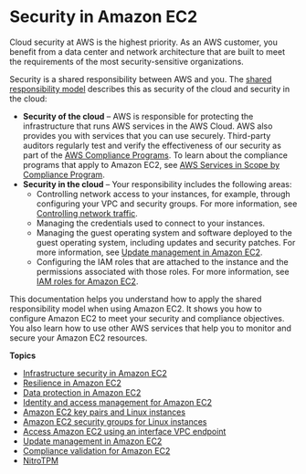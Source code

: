 # Security in Amazon EC2<a name="ec2-security"></a>

Cloud security at AWS is the highest priority\. As an AWS customer, you benefit from a data center and network architecture that are built to meet the requirements of the most security\-sensitive organizations\.

Security is a shared responsibility between AWS and you\. The [shared responsibility model](http://aws.amazon.com/compliance/shared-responsibility-model/) describes this as security of the cloud and security in the cloud:
+ **Security of the cloud** – AWS is responsible for protecting the infrastructure that runs AWS services in the AWS Cloud\. AWS also provides you with services that you can use securely\. Third\-party auditors regularly test and verify the effectiveness of our security as part of the [AWS Compliance Programs](http://aws.amazon.com/compliance/programs/)\. To learn about the compliance programs that apply to Amazon EC2, see [AWS Services in Scope by Compliance Program](http://aws.amazon.com/compliance/services-in-scope/)\.
+ **Security in the cloud** – Your responsibility includes the following areas:
  + Controlling network access to your instances, for example, through configuring your VPC and security groups\. For more information, see [Controlling network traffic](infrastructure-security.md#control-network-traffic)\.
  + Managing the credentials used to connect to your instances\.
  + Managing the guest operating system and software deployed to the guest operating system, including updates and security patches\. For more information, see [Update management in Amazon EC2](update-management.md)\.
  + Configuring the IAM roles that are attached to the instance and the permissions associated with those roles\. For more information, see [IAM roles for Amazon EC2](iam-roles-for-amazon-ec2.md)\.

This documentation helps you understand how to apply the shared responsibility model when using Amazon EC2\. It shows you how to configure Amazon EC2 to meet your security and compliance objectives\. You also learn how to use other AWS services that help you to monitor and secure your Amazon EC2 resources\.

**Topics**
+ [Infrastructure security in Amazon EC2](infrastructure-security.md)
+ [Resilience in Amazon EC2](disaster-recovery-resiliency.md)
+ [Data protection in Amazon EC2](data-protection.md)
+ [Identity and access management for Amazon EC2](security-iam.md)
+ [Amazon EC2 key pairs and Linux instances](ec2-key-pairs.md)
+ [Amazon EC2 security groups for Linux instances](ec2-security-groups.md)
+ [Access Amazon EC2 using an interface VPC endpoint](interface-vpc-endpoints.md)
+ [Update management in Amazon EC2](update-management.md)
+ [Compliance validation for Amazon EC2](compliance-validation.md)
+ [NitroTPM](nitrotpm.md)